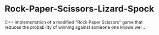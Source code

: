# Rock-Paper-Scissors-Lizard-Spock
C++ implementation of a modified "Rock Paper Scissors" game that reduces the probability of winning against someone one knows well..
